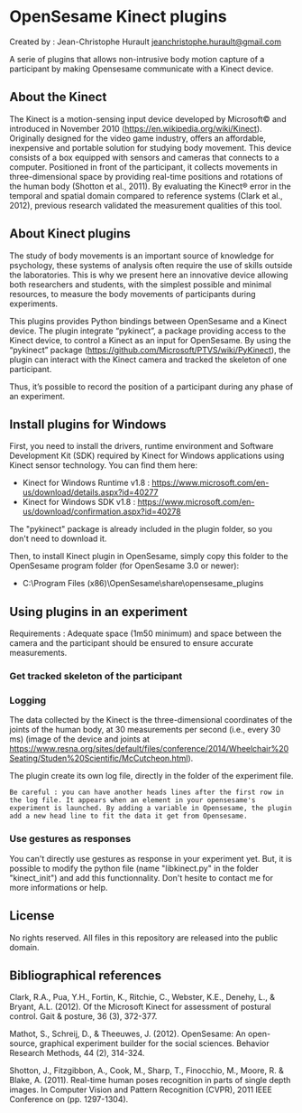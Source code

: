 # OpenSesame Kinect plugins

Created by : Jean-Christophe Hurault
<jeanchristophe.hurault@gmail.com>

A serie of plugins that allows non-intrusive body motion capture of a participant by making Opensesame communicate with a Kinect device.

## About the Kinect

The Kinect is a motion-sensing input device developed by Microsoft© and introduced in November 2010 (https://en.wikipedia.org/wiki/Kinect). Originally designed for the video game industry, offers an affordable, inexpensive and portable solution for studying body movement. This device consists of a box equipped with sensors and cameras that connects to a computer. Positioned in front of the participant, it collects movements in three-dimensional space by providing real-time positions and rotations of the human body (Shotton et al., 2011). By evaluating the Kinect® error in the temporal and spatial domain compared to reference systems (Clark et al., 2012), previous research validated the measurement qualities of this tool.

## About Kinect plugins

The study of body movements is an important source of knowledge for psychology, these systems of analysis often require the use of skills outside the laboratories. This is why we present here an innovative device allowing both researchers and students, with the simplest possible and minimal resources, to measure the body movements of participants during experiments.

This plugins provides Python bindings between OpenSesame and a Kinect device. The plugin integrate “pykinect”, a package providing access to the Kinect device, to control a Kinect as an input for OpenSesame. By using the “pykinect” package (https://github.com/Microsoft/PTVS/wiki/PyKinect), the plugin can interact with the Kinect camera and tracked the skeleton of one participant.

Thus, it’s possible to record the position of a participant during any phase of an experiment.




## Install plugins for Windows

First, you need to install the drivers, runtime environment and Software Development Kit (SDK) required by Kinect for Windows applications using Kinect sensor technology. You can find them here:
- Kinect for Windows Runtime v1.8 : <https://www.microsoft.com/en-us/download/details.aspx?id=40277>
- Kinect for Windows SDK v1.8 : <https://www.microsoft.com/en-us/download/confirmation.aspx?id=40278>

The "pykinect" package is already included in the plugin folder, so you don't need to download it.

Then, to install Kinect plugin in OpenSesame, simply copy this folder to the OpenSesame program folder (for OpenSesame 3.0 or newer):
- C:\Program Files (x86)\OpenSesame\share\opensesame_plugins


## Using plugins in an experiment
Requirements : Adequate space (1m50 minimum) and space between the camera and the participant should be ensured to ensure accurate measurements.


### Get tracked skeleton of the participant


### Logging
The data collected by the Kinect is the three-dimensional coordinates of the joints of the human body, at 30 measurements per second (i.e., every 30 ms) (image of the device and joints at <https://www.resna.org/sites/default/files/conference/2014/Wheelchair%20Seating/Studen%20Scientific/McCutcheon.html>).

The plugin create its own log file, directly in the folder of the experiment file.

`Be careful : you can have another heads lines after the first row in the log file. It appears when an element in your opensesame's experiment is launched. By adding a variable in Opensesame, the plugin add a new head line to fit the data it get from Opensesame.`

### Use gestures as responses

You can't directly use gestures as response in your experiment yet. But, it is possible to modify the python file (name "libkinect.py" in the folder "kinect_init") and add this functionnality. Don't hesite to contact me for more informations or help.

## License

No rights reserved. All files in this repository are released into the public domain.

## Bibliographical references

Clark, R.A., Pua, Y.H., Fortin, K., Ritchie, C., Webster, K.E., Denehy, L., & Bryant, A.L. (2012). Of the Microsoft Kinect for assessment of postural control. Gait & posture, 36 (3), 372-377.

Mathot, S., Schreij, D., & Theeuwes, J. (2012). OpenSesame: An open-source, graphical experiment builder for the social sciences. Behavior Research Methods, 44 (2), 314-324.

Shotton, J., Fitzgibbon, A., Cook, M., Sharp, T., Finocchio, M., Moore, R. & Blake, A. (2011). Real-time human poses recognition in parts of single depth images. In Computer Vision and Pattern Recognition (CVPR), 2011 IEEE Conference on (pp. 1297-1304).
